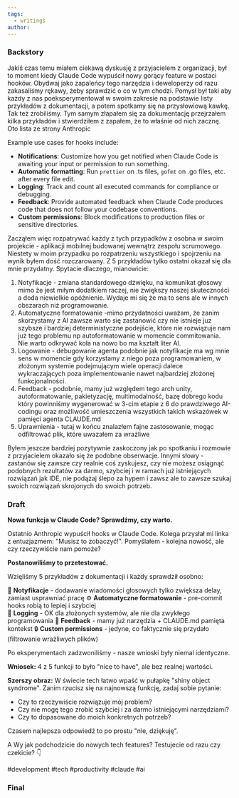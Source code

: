```yaml
---
tags:
  - writings
author:
---
```

### Backstory
Jakiś czas temu miałem ciekawą dyskusję z przyjacielem z organizacji, był to moment kiedy Claude Code wypuścił nowy gorący feature w postaci hooków. 
Obydwaj jako zapaleńcy tego narzędzia i deweloperzy od razu zakasaliśmy rękawy, żeby sprawdzić o co w tym chodzi. Pomysł był taki aby każdy z nas poeksperymentował w swoim zakresie na podstawie listy przykładów z dokumentacji, a potem spotkamy się na przysłowiową kawkę. Tak też zrobiliśmy. 
Tym samym złapałem się za dokumentację przejrzałem kilka przykładów i stwierdziłem z zapałem, że to właśnie od nich zacznę. 
Oto lista ze strony Anthropic

Example use cases for hooks include:

- **Notifications**: Customize how you get notified when Claude Code is awaiting your input or permission to run something.
- **Automatic formatting**: Run `prettier` on .ts files, `gofmt` on .go files, etc. after every file edit.
- **Logging**: Track and count all executed commands for compliance or debugging.
- **Feedback**: Provide automated feedback when Claude Code produces code that does not follow your codebase conventions.
- **Custom permissions**: Block modifications to production files or sensitive directories.

Zacząłem więc rozpatrywać każdy z tych przypadków z osobna w swoim projekcie - aplikacji mobilnej budowanej wewnątrz zespołu scrumowego. Niestety w moim przypadku po rozpatrzeniu wszystkiego i spojrzeniu na wynik byłem dość rozczarowany.
Z 5 przykładów tylko ostatni okazał się dla mnie przydatny. Spytacie dlaczego, mianowicie:
1. Notyfikacje - zmiana standardowego dźwięku, na komunikat głosowy mimo że jest miłym dodatkiem raczej, nie zwiększy naszej skuteczności a doda niewielkie opóźnienie. 
   Wydaje mi się że ma to sens ale w innych obszarach niż programowanie.
2. Automatyczne formatowanie -mimo przydatności uważam, że zanim skorzystamy z AI zawsze warto się zastanowić czy nie istnieje juz szybsze i bardziej deterministyczne podejście, które nie rozwiązuje nam już tego problemu np autoformatowanie w momencie commitowania. Nie warto odkrywać koła na nowo bo ma kształt liter AI.
3. Logowanie - debugowanie agenta podobnie jak notyfikacje ma wg mnie sens w momencie gdy korzystamy z niego poza programowaniem, w złożonym systemie podejmującym wiele operacji dalece wykraczających poza implementowanie nawet najbardziej złożonej funkcjonalności.
4. Feedback - podobnie, mamy już względem tego arch unity, autoformatowanie, pakietyzację, multimodalność, bazę dobrego kodu który powinniśmy wygenerować w 3-cim etapie z 6 do prawdziwego AI-codingu oraz możliwość umieszczenia wszystkich takich wskazówek w pamięci agenta CLAUDE.md
5. Uprawnienia - tutaj w końcu znalazłem fajne zastosowanie, mogąc odfiltrować plik, które uwazałem za wrażliwe

Byłem jeszcze bardziej pozytywnie zaskoczony jak po spotkaniu i rozmowie z przyjacielem okazało się że podobne obserwacje.
Innymi słowy - zastanów się zawsze czy realnie coś zyskujesz, czy nie możesz osiągnąć podobnych rezultatów za darmo, szybciej i w ramach już istniejących rozwiązań jak IDE, nie podążaj ślepo za hypem i zawsz ale to zawsze szukaj swoich rozwiązań skrojonych do swoich potrzeb.
### Draft

**Nowa funkcja w Claude Code? Sprawdźmy, czy warto.**

Ostatnio Anthropic wypuścił hooks w Claude Code. Kolega przysłał mi linka z entuzjazmem: "Musisz to zobaczyć!". Pomyślałem - kolejna nowość, ale czy rzeczywiście nam pomoże?

**Postanowiliśmy to przetestować.**

Wzięliśmy 5 przykładów z dokumentacji i każdy sprawdził osobno:

🔔 **Notyfikacje** - dodawanie wiadomości głosowych tylko zwiększa delay, zamiast usprawniać pracę
⚙️ **Automatyczne formatowanie** - pre-commit hooks robią to lepiej i szybciej  
📝 **Logging** - OK dla złożonych systemów, ale nie dla zwykłego programowania
💬 **Feedback** - mamy już narzędzia + CLAUDE.md pamięta kontekst
🔒 **Custom permissions** - jedyne, co faktycznie się przydało (filtrowanie wrażliwych plików)

Po eksperymentach zadzwoniliśmy - nasze wnioski były niemal identyczne.

**Wniosek:** 4 z 5 funkcji to było "nice to have", ale bez realnej wartości.

**Szerszy obraz:** W świecie tech łatwo wpaść w pułapkę "shiny object syndrome". Zanim rzucisz się na najnowszą funkcję, zadaj sobie pytanie:
- Czy to rzeczywiście rozwiązuje mój problem? 
- Czy nie mogę tego zrobić szybciej i za darmo istniejącymi narzędziami?
- Czy to dopasowane do moich konkretnych potrzeb?

Czasem najlepsza odpowiedź to po prostu "nie, dziękuję".

A Wy jak podchodzicie do nowych tech features? Testujecie od razu czy czekicie? 👇

#development #tech #productivity #claude #ai

### Final
